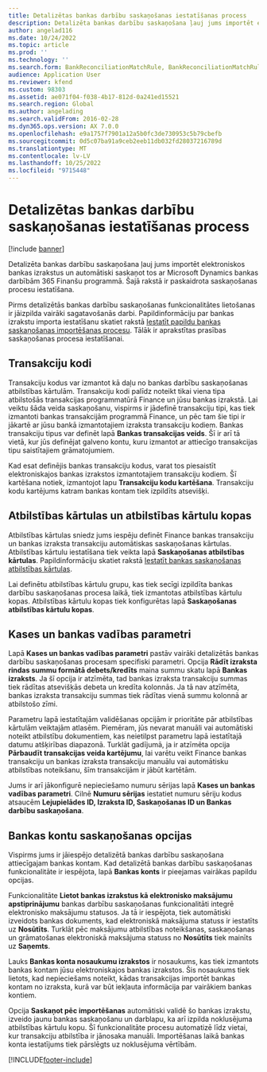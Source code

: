 ```yaml
---
title: Detalizētas bankas darbību saskaņošanas iestatīšanas process
description: Detalizēta bankas darbību saskaņošana ļauj jums importēt elektroniskos bankas izrakstus un automātiski saskaņot tos ar Microsoft Dynamics bankas darbībām 365 Finanšu programmā. Šajā rakstā ir paskaidrota saskaņošanas procesu iestatīšana.
author: angelad116
ms.date: 10/24/2022
ms.topic: article
ms.prod: ''
ms.technology: ''
ms.search.form: BankReconciliationMatchRule, BankReconciliationMatchRuleSet
audience: Application User
ms.reviewer: kfend
ms.custom: 98303
ms.assetid: ae071f04-f038-4b17-812d-0a241ed15521
ms.search.region: Global
ms.author: angelading
ms.search.validFrom: 2016-02-28
ms.dyn365.ops.version: AX 7.0.0
ms.openlocfilehash: e9a1757f7901a12a5b0fc3de730953c5b79cbefb
ms.sourcegitcommit: 0d5c07ba91a9ceb2eeb11db032fd28037216789d
ms.translationtype: MT
ms.contentlocale: lv-LV
ms.lasthandoff: 10/25/2022
ms.locfileid: "9715448"
---
```

# <a name="advanced-bank-reconciliation-setup-process"></a>Detalizētas bankas darbību saskaņošanas iestatīšanas process

[!include [banner](../includes/banner.md)]

Detalizēta bankas darbību saskaņošana ļauj jums importēt elektroniskos bankas izrakstus un automātiski saskaņot tos ar Microsoft Dynamics bankas darbībām 365 Finanšu programmā. Šajā rakstā ir paskaidrota saskaņošanas procesu iestatīšana.  

Pirms detalizētās bankas darbību saskaņošanas funkcionalitātes lietošanas ir jāizpilda vairāki sagatavošanās darbi. Papildinformāciju par bankas izrakstu importa iestatīšanu skatiet rakstā [Iestatīt papildu bankas saskaņošanas importēšanas procesu](set-up-advanced-bank-reconciliation-import-process.md).  Tālāk ir aprakstītas prasības saskaņošanas procesa iestatīšanai.

## <a name="transaction-codes"></a>Transakciju kodi
Transakciju kodus var izmantot kā daļu no bankas darbību saskaņošanas atbilstības kārtulām. Transakciju kodi palīdz noteikt tikai viena tipa atbilstošās transakcijas programmatūrā Finance un jūsu bankas izrakstā. Lai veiktu šāda veida saskaņošanu, vispirms ir jādefinē transakciju tipi, kas tiek izmantoti bankas transakcijām programmā Finance, un pēc tam šie tipi ir jākartē ar jūsu bankā izmantotajiem izraksta transakciju kodiem. Bankas transakciju tipus var definēt lapā **Bankas transakcijas veids**. Šī ir arī tā vietā, kur jūs definējat galveno kontu, kuru izmantot ar attiecīgo transakcijas tipu saistītajiem grāmatojumiem. 

Kad esat definējis bankas transakciju kodus, varat tos piesaistīt elektroniskajos bankas izrakstos izmantotajiem transakciju kodiem. Šī kartēšana notiek, izmantojot lapu **Transakciju kodu kartēšana**. Transakciju kodu kartējums katram bankas kontam tiek izpildīts atsevišķi.

## <a name="matching-rules-and-matching-rule-sets"></a>Atbilstības kārtulas un atbilstības kārtulu kopas
Atbilstības kārtulas sniedz jums iespēju definēt Finance bankas transakciju un bankas izraksta transakciju automātiskas saskaņošanas kārtulas. Atbilstības kārtulu iestatīšana tiek veikta lapā **Saskaņošanas atbilstības kārtulas**. Papildinformāciju skatiet rakstā [Iestatīt bankas saskaņošanas atbilstības kārtulas](set-up-bank-reconciliation-matching-rules.md). 

Lai definētu atbilstības kārtulu grupu, kas tiek secīgi izpildīta bankas darbību saskaņošanas procesa laikā, tiek izmantotas atbilstības kārtulu kopas.  Atbilstības kārtulu kopas tiek konfigurētas lapā **Saskaņošanas atbilstības kārtulu kopas**.

## <a name="cash-and-bank-management-parameters"></a>Kases un bankas vadības parametri
Lapā **Kases un bankas vadības parametri** pastāv vairāki detalizētās bankas darbību saskaņošanas procesam specifiski parametri.  Opcija **Rādīt izraksta rindas summu formātā debets/kredīts** maina summu skatu lapā **Bankas izraksts**. Ja šī opcija ir atzīmēta, tad bankas izraksta transakciju summas tiek rādītas atsevišķās debeta un kredīta kolonnās. Ja tā nav atzīmēta, bankas izraksta transakciju summas tiek rādītas vienā summu kolonnā ar atbilstošo zīmi. 

Parametru lapā iestatītajām validēšanas opcijām ir prioritāte pār atbilstības kārtulām veiktajām atlasēm. Piemēram, jūs nevarat manuāli vai automātiski noteikt atbilstību dokumentiem, kas neietilpst parametru lapā iestatītajā datumu atšķirības diapazonā. Turklāt gadījumā, ja ir atzīmēta opcija **Pārbaudīt transakcijas veida kartējumu**, lai varētu veikt Finance bankas transakciju un bankas izraksta transakciju manuālu vai automātisku atbilstības noteikšanu, šīm transakcijām ir jābūt kartētām. 

Jums ir arī jākonfigurē nepieciešamo numuru sērijas lapā **Kases un bankas vadības parametri**.  Cilnē **Numuru sērijas** iestatiet numuru sēriju kodus atsaucēm **Lejupielādes ID, Izraksta ID, Saskaņošanas ID un Bankas darbību saskaņošana**.

## <a name="bank-account-reconciliation-options"></a>Bankas kontu saskaņošanas opcijas
Vispirms jums ir jāiespējo detalizētā bankas darbību saskaņošana attiecīgajam bankas kontam. Kad detalizētā bankas darbību saskaņošanas funkcionalitāte ir iespējota, lapā **Bankas konts** ir pieejamas vairākas papildu opcijas. 

Funkcionalitāte **Lietot bankas izrakstus kā elektronisko maksājumu apstiprinājumu** bankas darbību saskaņošanas funkcionalitāti integrē elektronisko maksājumu statusos. Ja tā ir iespējota, tiek automātiski izveidots bankas dokuments, kad elektroniskā maksājuma statuss ir iestatīts uz **Nosūtīts**. Turklāt pēc maksājumu atbilstības noteikšanas, saskaņošanas un grāmatošanas elektroniskā maksājuma statuss no **Nosūtīts** tiek mainīts uz **Saņemts**. 

Lauks **Bankas konta nosaukumu izrakstos** ir nosaukums, kas tiek izmantots bankas kontam jūsu elektroniskajos bankas izrakstos. Šis nosaukums tiek lietots, kad nepieciešams noteikt, kādas transakcijas importēt bankas kontam no izraksta, kurā var būt iekļauta informācija par vairākiem bankas kontiem. 

Opcija **Saskaņot pēc importēšanas** automātiski validē šo bankas izrakstu, izveido jaunu bankas saskaņošanu un darblapu, ka arī izpilda noklusējuma atbilstības kārtulu kopu. Šī funkcionalitāte procesu automatizē līdz vietai, kur transakciju atbilstība ir jānosaka manuāli. Importēšanas laikā bankas konta iestatījums tiek pārslēgts uz noklusējuma vērtībām.





[!INCLUDE[footer-include](../../includes/footer-banner.md)]
